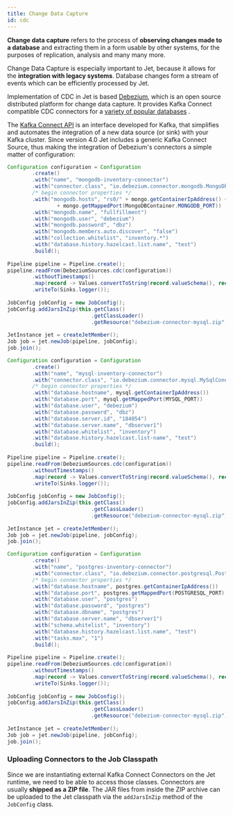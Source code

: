 ```yaml
---
title: Change Data Capture
id: cdc
---
```


**Change data capture** refers to the process of **observing changes 
made to a database** and extracting them in a form usable by other 
systems, for the purposes of replication, analysis and many many more.

Change Data Capture is especially important to Jet, because it allows 
for the **integration with legacy systems**. Database changes form a 
stream of events which can be efficiently processed by Jet.

Implementation of CDC in Jet is based [Debezium](https://debezium.io/),
which is an open source distributed platform for change data capture. 
It provides Kafka Connect compatible CDC connectors for a 
[variety of popular databases](https://debezium.io/documentation/reference/0.10/connectors/index.html)
.

The [Kafka Connect API](http://kafka.apache.org/documentation.html#connect)
is an interface developed for Kafka, that simplifies and automates the 
integration of a new data source (or sink) with your Kafka cluster. 
Since version 4.0 Jet includes a generic Kafka Connect Source, thus 
making the integration of Debezium's connectors a simple matter of 
configuration:

<!--DOCUSAURUS_CODE_TABS-->
<!--MongoDB-->

```java
Configuration configuration = Configuration
        .create()
        .with("name", "mongodb-inventory-connector")
        .with("connector.class", "io.debezium.connector.mongodb.MongoDbConnector")
        /* begin connector properties */
        .with("mongodb.hosts", "rs0/" + mongo.getContainerIpAddress() + ":"
                + mongo.getMappedPort(MongoDBContainer.MONGODB_PORT))
        .with("mongodb.name", "fullfillment")
        .with("mongodb.user", "debezium")
        .with("mongodb.password", "dbz")
        .with("mongodb.members.auto.discover", "false")
        .with("collection.whitelist", "inventory.*")
        .with("database.history.hazelcast.list.name", "test")
        .build();
 
Pipeline pipeline = Pipeline.create();
pipeline.readFrom(DebeziumSources.cdc(configuration))
        .withoutTimestamps()
        .map(record -> Values.convertToString(record.valueSchema(), record.value()))
        .writeTo(Sinks.logger());
 
JobConfig jobConfig = new JobConfig();
jobConfig.addJarsInZip(this.getClass()
                           .getClassLoader()
                           .getResource("debezium-connector-mysql.zip"));
 
JetInstance jet = createJetMember();
Job job = jet.newJob(pipeline, jobConfig);
job.join();
```

<!--MySQL-->

```java
Configuration configuration = Configuration
        .create()
        .with("name", "mysql-inventory-connector")
        .with("connector.class", "io.debezium.connector.mysql.MySqlConnector")
        /* begin connector properties */
        .with("database.hostname", mysql.getContainerIpAddress())
        .with("database.port", mysql.getMappedPort(MYSQL_PORT))
        .with("database.user", "debezium")
        .with("database.password", "dbz")
        .with("database.server.id", "184054")
        .with("database.server.name", "dbserver1")
        .with("database.whitelist", "inventory")
        .with("database.history.hazelcast.list-name", "test")
        .build();
 
Pipeline pipeline = Pipeline.create();
pipeline.readFrom(DebeziumSources.cdc(configuration))
        .withoutTimestamps()
        .map(record -> Values.convertToString(record.valueSchema(), record.value()))
        .writeTo(Sinks.logger());
 
JobConfig jobConfig = new JobConfig();
jobConfig.addJarsInZip(this.getClass()
                           .getClassLoader()
                           .getResource("debezium-connector-mysql.zip"));
 
JetInstance jet = createJetMember();
Job job = jet.newJob(pipeline, jobConfig);
job.join();
```

<!--MySQL-->

```java
Configuration configuration = Configuration
        .create()
        .with("name", "postgres-inventory-connector")
        .with("connector.class", "io.debezium.connector.postgresql.PostgresConnector")
        /* begin connector properties */
        .with("database.hostname", postgres.getContainerIpAddress())
        .with("database.port", postgres.getMappedPort(POSTGRESQL_PORT))
        .with("database.user", "postgres")
        .with("database.password", "postgres")
        .with("database.dbname", "postgres")
        .with("database.server.name", "dbserver1")
        .with("schema.whitelist", "inventory")
        .with("database.history.hazelcast.list.name", "test")
        .with("tasks.max", "1")
        .build();
 
Pipeline pipeline = Pipeline.create();
pipeline.readFrom(DebeziumSources.cdc(configuration))
        .withoutTimestamps()
        .map(record -> Values.convertToString(record.valueSchema(), record.value()))
        .writeTo(Sinks.logger());
 
JobConfig jobConfig = new JobConfig();
jobConfig.addJarsInZip(this.getClass()
                           .getClassLoader()
                           .getResource("debezium-connector-mysql.zip"));
 
JetInstance jet = createJetMember();
Job job = jet.newJob(pipeline, jobConfig);
job.join();
```

<!--END_DOCUSAURUS_CODE_TABS-->

### Uploading Connectors to the Job Classpath

Since we are instantiating external Kafka Connect Connectors on the Jet 
runtime, we need to be able to access those classes. Connectors are 
usually **shipped as a ZIP file**. The JAR files from inside the ZIP 
archive can be uploaded to the Jet classpath via the `addJarsInZip`
 method of the `JobConfig` class.
